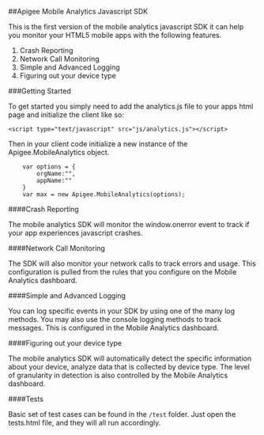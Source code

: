 ##Apigee Mobile Analytics Javascript SDK

This is the first version of the mobile analytics javascript SDK it can help you monitor your HTML5 mobile apps with the following features.

1. Crash Reporting
2. Network Call Monitoring
3. Simple and Advanced Logging
4. Figuring out your device type

###Getting Started

To get started you simply need to add the analytics.js file to your apps html page and initialize the client like so:

    <script type="text/javascript" src="js/analytics.js"></script>

Then in your client code initialize a new instance of the Apigee.MobileAnalytics object.

        var options = {
            orgName:"",
            appName:""
        }
        var max = new Apigee.MobileAnalytics(options);


####Crash Reporting

The mobile analytics SDK will monitor the window.onerror event to track if your app experiences javascript crashes.

####Network Call Monitoring

The SDK will also monitor your network calls to track errors and usage. This configuration is pulled from the rules that you configure on the Mobile Analytics dashboard.

####Simple and Advanced Logging

You can log specific events in your SDK by using one of the many log methods. You may also use the console logging methods to track messages. This is configured in the Mobile Analytics dashboard.

####Figuring out your device type

The mobile analytics SDK will automatically detect the specific information about your device, analyze data that is collected by device type. The level of granularity in detection is also controlled by the Mobile Analytics dashboard.

####Tests 

Basic set of test cases can be found in the `/test` folder. Just open the tests.html file, and they will all run accordingly.
